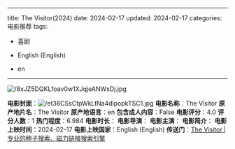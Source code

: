 
---
title: The Visitor(2024)
date: 2024-02-17
updated: 2024-02-17
categories: 电影推荐
tags:

- 喜剧

- English (English)
- en
---

<img src="https://image.tmdb.org/t/p/original/8xJZ5DQKLfoav0w1XJqjeANWxDj.jpg" alt="/8xJZ5DQKLfoav0w1XJqjeANWxDj.jpg" title="/8xJZ5DQKLfoav0w1XJqjeANWxDj.jpg">

**电影封面**：<img src="https://image.tmdb.org/t/p/w200/et36CSsCtpWkLtNa4dlpopkTSC1.jpg" alt="/et36CSsCtpWkLtNa4dlpopkTSC1.jpg" title="/et36CSsCtpWkLtNa4dlpopkTSC1.jpg">
**电影名称**：The Visitor
**原产地片名**：The Visitor
**原产地语言**：en
**包含成人内容**：False
**电影评分**：4.0
**评分人数**：1
**热门程度**：6.984
**电影时长**：
**电影导演**：
**电影主演**：
**电影简介**：
**电影上映时间**：2024-02-17
**电影上映国家**：English (English)
**传送门**：[The Visitor |专业的种子搜索、磁力链接搜索引擎](https://movie.amd794.com:2083/?search=The%20Visitor&ordering=&mode=match_phrase&page_size=10&page=1)

